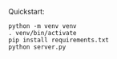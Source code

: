 Quickstart:

```
python -m venv venv
. venv/bin/activate
pip install requirements.txt
python server.py
```